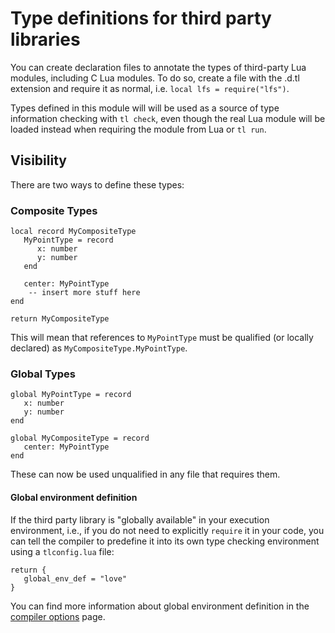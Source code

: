 # Type definitions for third party libraries

You can create declaration files to annotate the types of third-party Lua
modules, including C Lua modules. To do so, create a file with the .d.tl
extension and require it as normal, i.e. `local lfs = require("lfs")`.

Types defined in this module will will be used as a source of type information 
checking with `tl check`, even though the real Lua module will be loaded
instead when requiring the module from Lua or `tl run`.

## Visibility

There are two ways to define these types:

### Composite Types

```
local record MyCompositeType
   MyPointType = record
      x: number
      y: number
   end

   center: MyPointType
    -- insert more stuff here
end

return MyCompositeType
```

This will mean that references to `MyPointType` must be qualified (or locally declared) as
`MyCompositeType.MyPointType`.

### Global Types

```
global MyPointType = record
   x: number
   y: number
end

global MyCompositeType = record
   center: MyPointType
end
```

These can now be used unqualified in any file that requires them.

#### Global environment definition

If the third party library is "globally available" in your execution environment,
i.e., if you do not need to explicitly `require` it in your code, you can tell the compiler
to predefine it into its own type checking environment using a `tlconfig.lua` file:

```
return {
   global_env_def = "love"
}
```

You can find more information about global environment definition in the [compiler options](docs/compiler_options.md#global-environment-definition) page.

